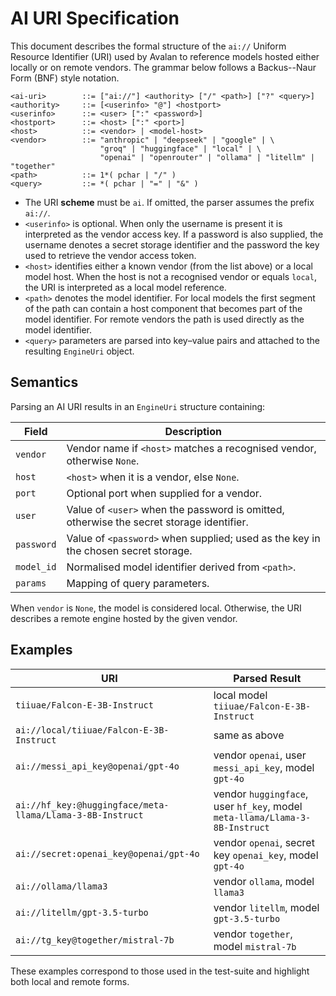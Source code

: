 # AI URI Specification

This document describes the formal structure of the `ai://` Uniform Resource Identifier (URI) used by Avalan to reference models hosted either locally or on remote vendors.  The grammar below follows a Backus--Naur Form (BNF) style notation.

```
<ai-uri>        ::= ["ai://"] <authority> ["/" <path>] ["?" <query>]
<authority>     ::= [<userinfo> "@"] <hostport>
<userinfo>      ::= <user> [":" <password>]
<hostport>      ::= <host> [":" <port>]
<host>          ::= <vendor> | <model-host>
<vendor>        ::= "anthropic" | "deepseek" | "google" | \
                    "groq" | "huggingface" | "local" | \
                    "openai" | "openrouter" | "ollama" | "litellm" | "together"
<path>          ::= 1*( pchar | "/" )
<query>         ::= *( pchar | "=" | "&" )
```

- The URI **scheme** must be `ai`.  If omitted, the parser assumes the prefix `ai://`.
- `<userinfo>` is optional. When only the username is present it is interpreted as the vendor access key. If a password is also supplied, the username denotes a secret storage identifier and the password the key used to retrieve the vendor access token.
- `<host>` identifies either a known vendor (from the list above) or a local model host.  When the host is not a recognised vendor or equals `local`, the URI is interpreted as a local model reference.
- `<path>` denotes the model identifier.  For local models the first segment of the path can contain a host component that becomes part of the model identifier.  For remote vendors the path is used directly as the model identifier.
- `<query>` parameters are parsed into key–value pairs and attached to the resulting `EngineUri` object.

## Semantics

Parsing an AI URI results in an `EngineUri` structure containing:

| Field     | Description                                                   |
|-----------|---------------------------------------------------------------|
| `vendor`  | Vendor name if `<host>` matches a recognised vendor, otherwise `None`. |
| `host`    | `<host>` when it is a vendor, else `None`.                    |
| `port`    | Optional port when supplied for a vendor.                     |
| `user`    | Value of `<user>` when the password is omitted, otherwise the secret storage identifier. |
| `password`| Value of `<password>` when supplied; used as the key in the chosen secret storage. |
| `model_id`| Normalised model identifier derived from `<path>`.            |
| `params`  | Mapping of query parameters.                                  |

When `vendor` is `None`, the model is considered local.  Otherwise, the URI describes a remote engine hosted by the given vendor.

## Examples

| URI                                        | Parsed Result                                                   |
|--------------------------------------------|----------------------------------------------------------------|
| `tiiuae/Falcon-E-3B-Instruct`               | local model `tiiuae/Falcon-E-3B-Instruct`                      |
| `ai://local/tiiuae/Falcon-E-3B-Instruct`    | same as above                                                  |
| `ai://messi_api_key@openai/gpt-4o`         | vendor `openai`, user `messi_api_key`, model `gpt-4o`          |
| `ai://hf_key:@huggingface/meta-llama/Llama-3-8B-Instruct` | vendor `huggingface`, user `hf_key`, model `meta-llama/Llama-3-8B-Instruct` |
| `ai://secret:openai_key@openai/gpt-4o`     | vendor `openai`, secret key `openai_key`, model `gpt-4o`       |
| `ai://ollama/llama3`                        | vendor `ollama`, model `llama3`                                |
| `ai://litellm/gpt-3.5-turbo`                | vendor `litellm`, model `gpt-3.5-turbo`                        |
| `ai://tg_key@together/mistral-7b`           | vendor `together`, model `mistral-7b`                          |

These examples correspond to those used in the test-suite and highlight both local and remote forms.

